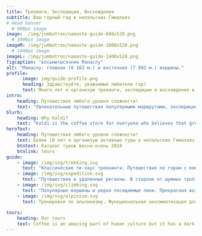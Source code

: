 ```yaml
---
title: Трекинги, Экспедиции, Восхождения
subtitle: Ваш горный гид в непальских Гималаях
# Head banner
  # 600px image
image:  /img/jumbotron/namaste-guide-600x520.png
  # 1000px image
imageM: /img/jumbotron/namaste-guide-1000x520.png
  # 1440px image
imageL: /img/jumbotron/namaste-guide-1400x520.png
figcaption: "восьмитысячник Манаслу"
alt: "Манаслу: главная (8 163 м.) и восточная (7 992 м.) вершины."
profile:
      image: img/guide-profile.png
      heading: Здравствуйте, уважаемые любители гор!
      text: Много лет я организую трекинги, экспедиции и восхождения в непальских Гималаях. Если Вы ищете надежного и опытного гида, с удовольствием помогу организовать Ваше путешествие и приглашаю к участию в авторских турах.
intro:
    heading: Путешествия любого уровня сложности!
    text: "Увлекательные путешествия популярными маршрутами, экспедиции нехожеными тропами и альпинистские восхождения в непальских Гималаях."
blurb:
    heading: Why Kaldi?
    text: "Kaldi is the coffee store for everyone who believes that great coffee shouldn't just taste good, it should do good too. We source all of our beans directly from small scale sustainable farmers and make sure part of the profits are reinvested in their communities."
heroText:
    heading: Путешествия любого уровня сложности!
    text: Более 10 лет я организую активные туры в непальских Гималаях. Если Вы ищете надежного и опытного гида, с удовольствием помогу организовать Ваше путешествие и приглашаю к участию в авторских турах.
    btntext: Каталог туров весна-осень 2018
    btnlink: tours
guide:
    - image: /img/svg/trekking.svg
      text: "Классические ти-хаус треккинги. Путешествие по горам с комфортом. Проходят в зонах с развитой туристической инфраструктурой. Ночевки и питание в гостевых домиках."
    - image: /img/svg/expedition.svg
      text: "Путешествия в удаленные регионы. В стороне от шумных троп. Часть пути обязательно проходится автономно, с палатками и кухней."
    - image: /img/svg/climbing.svg
      text: "Популярные вершины и редко посещаемые пики. Прекрасная возможность приобщиться к альпинизму в больших горах - совершить восхождение на шеститысячник в Непале."
    - image: /img/svg/alpinism.svg
      text: Тренировки по альпинизму. Функциональная акклиматизация для высотных восхождений. На естественном рельефе, в горах, с видами на Эверест и другие Гималаи. 
    
tours:
    heading: Our tours
    text: Coffee is an amazing part of human culture but it has a dark side too – one of colonialism and mindless abuse of natural resources and human lives. We want to turn this around and return the coffee trade to the drink’s exhilarating, empowering and unifying nature.
---
```



